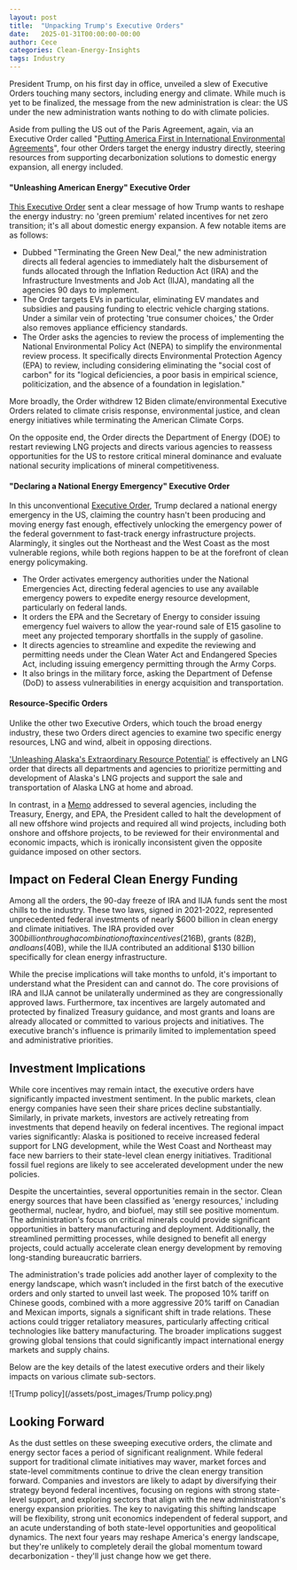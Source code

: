 ```yaml
---
layout: post
title:  "Unpacking Trump's Executive Orders"
date:   2025-01-31T00:00:00-00:00
author: Cece
categories: Clean-Energy-Insights
tags: Industry
---
```


President Trump, on his first day in office, unveiled a slew of Executive Orders touching many sectors, including energy and climate. While much is yet to be finalized, the message from the new administration is clear: the US under the new administration wants nothing to do with climate policies.

Aside from pulling the US out of the Paris Agreement, again, via an Executive Order called "[Putting America First in International Environmental Agreements](https://www.whitehouse.gov/presidential-actions/2025/01/putting-america-first-in-international-environmental-agreements/)", four other Orders target the energy industry directly, steering resources from supporting decarbonization solutions to domestic energy expansion, all energy included.

#### **"Unleashing American Energy" Executive Order**

[This Executive Order](https://www.whitehouse.gov/presidential-actions/2025/01/unleashing-american-energy/) sent a clear message of how Trump wants to reshape the energy industry: no 'green premium' related incentives for net zero transition; it's all about domestic energy expansion. A few notable items are as follows:

- Dubbed "Terminating the Green New Deal," the new administration directs all federal agencies to immediately halt the disbursement of funds allocated through the Inflation Reduction Act (IRA) and the Infrastructure Investments and Job Act (IIJA), mandating all the agencies 90 days to implement.
- The Order targets EVs in particular, eliminating EV mandates and subsidies and pausing funding to electric vehicle charging stations. Under a similar vein of protecting 'true consumer choices,' the Order also removes appliance efficiency standards.
- The Order asks the agencies to review the process of implementing the National Environmental Policy Act (NEPA) to simplify the environmental review process. It specifically directs Environmental Protection Agency (EPA) to review, including considering eliminating the "social cost of carbon" for its "logical deficiencies, a poor basis in empirical science, politicization, and the absence of a foundation in legislation."

More broadly, the Order withdrew 12 Biden climate/environmental Executive Orders related to climate crisis response, environmental justice, and clean energy initiatives while terminating the American Climate Corps.

On the opposite end, the Order directs the Department of Energy (DOE) to restart reviewing LNG projects and directs various agencies to reassess opportunities for the US to restore critical mineral dominance and evaluate national security implications of mineral competitiveness.

#### **"Declaring a National Energy Emergency" Executive Order**

In this unconventional [Executive Order](https://www.whitehouse.gov/presidential-actions/2025/01/declaring-a-national-energy-emergency/), Trump declared a national energy emergency in the US, claiming the country hasn't been producing and moving energy fast enough, effectively unlocking the emergency power of the federal government to fast-track energy infrastructure projects. Alarmingly, it singles out the Northeast and the West Coast as the most vulnerable regions, while both regions happen to be at the forefront of clean energy policymaking.

- The Order activates emergency authorities under the National Emergencies Act, directing federal agencies to use any available emergency powers to expedite energy resource development, particularly on federal lands.
- It orders the EPA and the Secretary of Energy to consider issuing emergency fuel waivers to allow the year-round sale of E15 gasoline to meet any projected temporary shortfalls in the supply of gasoline.
- It directs agencies to streamline and expedite the reviewing and permitting needs under the Clean Water Act and Endangered Species Act, including issuing emergency permitting through the Army Corps.
- It also brings in the military force, asking the Department of Defense (DoD) to assess vulnerabilities in energy acquisition and transportation.

#### **Resource-Specific Orders**

Unlike the other two Executive Orders, which touch the broad energy industry, these two Orders direct agencies to examine two specific energy resources, LNG and wind, albeit in opposing directions.

['Unleashing Alaska's Extraordinary Resource Potential'](https://www.whitehouse.gov/presidential-actions/2025/01/unleashing-alaskas-extraordinary-resource-potential/) is effectively an LNG order that directs all departments and agencies to prioritize permitting and development of Alaska's LNG projects and support the sale and transportation of Alaska LNG at home and abroad.

In contrast, in a [Memo](https://www.whitehouse.gov/presidential-actions/2025/01/temporary-withdrawal-of-all-areas-on-the-outer-continental-shelf-from-offshore-wind-leasing-and-review-of-the-federal-governments-leasing-and-permitting-practices-for-wind-projects/) addressed to several agencies, including the Treasury, Energy, and EPA, the President called to halt the development of all new offshore wind projects and required all wind projects, including both onshore and offshore projects, to be reviewed for their environmental and economic impacts, which is ironically inconsistent given the opposite guidance imposed on other sectors.

## **Impact on Federal Clean Energy Funding**

Among all the orders, the 90-day freeze of IRA and IIJA funds sent the most chills to the industry. These two laws, signed in 2021-2022, represented unprecedented federal investments of nearly $600 billion in clean energy and climate initiatives. The IRA provided over $300 billion through a combination of tax incentives ($216B), grants ($82B), and loans ($40B), while the IIJA contributed an additional $130 billion specifically for clean energy infrastructure.

While the precise implications will take months to unfold, it's important to understand what the President can and cannot do. The core provisions of IRA and IIJA cannot be unilaterally undermined as they are congressionally approved laws. Furthermore, tax incentives are largely automated and protected by finalized Treasury guidance, and most grants and loans are already allocated or committed to various projects and initiatives. The executive branch's influence is primarily limited to implementation speed and administrative priorities.

## **Investment Implications**

While core incentives may remain intact, the executive orders have significantly impacted investment sentiment. In the public markets, clean energy companies have seen their share prices decline substantially. Similarly, in private markets, investors are actively retreating from investments that depend heavily on federal incentives. The regional impact varies significantly: Alaska is positioned to receive increased federal support for LNG development, while the West Coast and Northeast may face new barriers to their state-level clean energy initiatives. Traditional fossil fuel regions are likely to see accelerated development under the new policies.

Despite the uncertainties, several opportunities remain in the sector. Clean energy sources that have been classified as 'energy resources,' including geothermal, nuclear, hydro, and biofuel, may still see positive momentum. The administration's focus on critical minerals could provide significant opportunities in battery manufacturing and deployment. Additionally, the streamlined permitting processes, while designed to benefit all energy projects, could actually accelerate clean energy development by removing long-standing bureaucratic barriers.

The administration's trade policies add another layer of complexity to the energy landscape, which wasn’t included in the first batch of the executive orders and only started to unveil last week. The proposed 10% tariff on Chinese goods, combined with a more aggressive 20% tariff on Canadian and Mexican imports, signals a significant shift in trade relations. These actions could trigger retaliatory measures, particularly affecting critical technologies like battery manufacturing. The broader implications suggest growing global tensions that could significantly impact international energy markets and supply chains.

Below are the key details of the latest executive orders and their likely impacts on various climate sub-sectors.

![Trump policy](/assets/post_images/Trump policy.png)

## **Looking Forward**

As the dust settles on these sweeping executive orders, the climate and energy sector faces a period of significant realignment. While federal support for traditional climate initiatives may waver, market forces and state-level commitments continue to drive the clean energy transition forward. Companies and investors are likely to adapt by diversifying their strategy beyond federal incentives, focusing on regions with strong state-level support, and exploring sectors that align with the new administration's energy expansion priorities. The key to navigating this shifting landscape will be flexibility, strong unit economics independent of federal support, and an acute understanding of both state-level opportunities and geopolitical dynamics. The next four years may reshape America's energy landscape, but they're unlikely to completely derail the global momentum toward decarbonization - they'll just change how we get there.